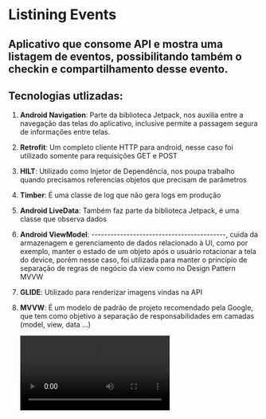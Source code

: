# Listining Events


## Aplicativo que consome API e mostra uma listagem de eventos, possibilitando também o checkin e compartilhamento desse evento.


## Tecnologias utlizadas:


 1. **Android Navigation**: Parte da biblioteca Jetpack, nos auxilia entre a
    navegação das telas do aplicativo, inclusive permite a passagem
    segura de informações entre telas.
 2. **Retrofit**: Um completo cliente HTTP para android, nesse caso foi
    utilizado somente para requisições GET e POST
 3. **HILT**: Utilizado como Injetor de Dependência, nos poupa trabalho
    quando precisamos referencias objetos que precisam de parâmetros
 4. **Timber**: É uma classe de log que não gera logs em produção
 5. **Android LiveData**: Também faz parte da biblioteca Jetpack, é uma
    classe que observa dados
 6. **Android ViewModel**:  ------------------------------------------,
    cuida da armazenagem e gerenciamento de dados relacionado à UI, como
    por exemplo, manter o estado de um objeto após o usuário rotacionar
    a tela do device, porém nesse caso, foi utilizada para manter o
    princípio de separação de regras de negócio da view como no Design
    Pattern MVVW
 7. **GLIDE**: Utilizado para renderizar imagens vindas na API
 8. **MVVW**: É um modelo de padrão de projeto recomendado pela Google, que
    tem como objetivo a separação de responsabilidades em camadas
    (model, view, data ...)
    
    ![](giphy.mp4)
